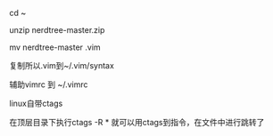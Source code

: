 cd ~

unzip nerdtree-master.zip

mv nerdtree-master .vim

复制所以.vim到~/.vim/syntax

辅助vimrc 到 ~/.vimrc

linux自带ctags

在顶层目录下执行ctags -R * 就可以用ctags到指令，在文件中进行跳转了
